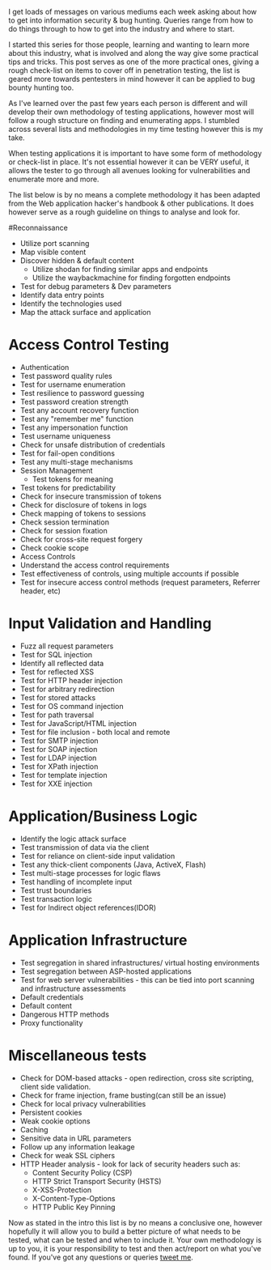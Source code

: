 I get loads of messages on various mediums each week asking about how to get into information security & bug hunting. Queries range from how to do things through to how to get into the industry and where to start. 

I started this series for those people, learning and wanting to learn more about this industry, what is involved and along the way give some practical tips and tricks. This post serves as one of the more practical ones, giving a rough check-list on items to cover off in penetration testing, the list is geared more towards pentesters in mind however it can be applied to bug bounty hunting too.

 As I've learned over the past few years each person is different and will develop their own methodology of testing applications, however most will follow a rough structure on finding and enumerating apps. I stumbled across several lists and methodologies in my time testing however this is my take.

When testing applications it is important to have some form of methodology or check-list in place. It's not essential however it can be VERY useful, it allows the tester to go through all avenues looking for vulnerabilities and enumerate more and more.

The list below is by no means a complete methodology it has been adapted from the Web application hacker's handbook & other publications.  It  does however serve as a rough guideline on things to analyse and look for.

#Reconnaissance
 - Utilize port scanning
 - Map visible content 
 - Discover hidden & default content
    - Utilize shodan for finding similar apps and endpoints
    - Utilize the waybackmachine for finding forgotten endpoints
 - Test for debug parameters & Dev parameters
 - Identify data entry points
 - Identify the technologies used
 - Map the attack surface and application

# Access Control Testing
- Authentication
 - Test password quality rules
 - Test for username enumeration
 - Test resilience to password guessing
 - Test password creation strength
 - Test any account recovery function
 - Test any "remember me" function
 - Test any impersonation function
 - Test username uniqueness
 - Check for unsafe distribution of credentials
 - Test for fail-open conditions
 - Test any multi-stage mechanisms 
- Session Management
	- Test tokens for meaning
 - Test tokens for predictability
 - Check for insecure transmission of tokens
 - Check for disclosure of tokens in logs
 - Check mapping of tokens to sessions
 - Check session termination
 - Check for session fixation
 - Check for cross-site request forgery
 - Check cookie scope
- Access Controls
 - Understand the access control requirements
 - Test effectiveness of controls, using multiple accounts if possible
 - Test for insecure access control methods (request parameters, Referrer header, etc)

# Input Validation and Handling
 - Fuzz all request parameters
 - Test for SQL injection
 - Identify all reflected data
 - Test for reflected XSS
 - Test for HTTP header injection
 - Test for arbitrary redirection
 - Test for stored attacks
 - Test for OS command injection
 - Test for path traversal
 - Test for JavaScript/HTML injection
 - Test for file inclusion - both local and remote
 - Test for SMTP injection
 - Test for SOAP injection
 - Test for LDAP injection
 - Test for XPath injection
 - Test for template injection
 - Test for XXE  injection


# Application/Business Logic
 - Identify the logic attack surface
 - Test transmission of data via the client
 - Test for reliance on client-side input validation
 - Test any thick-client components (Java, ActiveX, Flash)
 - Test multi-stage processes for logic flaws
 - Test handling of incomplete input
 - Test trust boundaries
 - Test transaction logic
 - Test for Indirect object references(IDOR)

# Application Infrastructure
 - Test segregation in shared infrastructures/ virtual hosting environments
 - Test segregation between ASP-hosted applications
 - Test for web server vulnerabilities - this can be tied into port scanning and infrastructure assessments
 - Default credentials
 - Default content
 - Dangerous HTTP methods
 - Proxy functionality


# Miscellaneous tests
 - Check for DOM-based attacks - open redirection, cross site scripting, client side validation. 
 - Check for frame injection, frame busting(can still be an issue)
 - Check for local privacy vulnerabilities
 - Persistent cookies
 - Weak cookie options
 - Caching
 - Sensitive data in URL parameters
 - Follow up any information leakage
 - Check for weak SSL ciphers
 - HTTP Header analysis - look for lack of security headers such as:
      - Content Security Policy (CSP)
      - HTTP Strict Transport Security (HSTS)
      - X-XSS-Protection
      - X-Content-Type-Options
      - HTTP Public Key Pinning
      

Now as stated in the intro this list is by no means a conclusive one, however hopefully it will allow you to build a better picture of what needs to be tested, what can be tested and when to include it. Your own methodology is up to you, it is your responsibility to test and then act/report on what you've found. If you've got any questions or queries [tweet me](https://twitter.com/ZephrFish).
